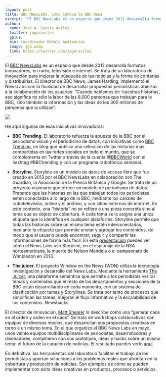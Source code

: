 ```yaml
---
layout: post
title: BBC NewsLabs. Cómo innova la BBC News
excerpt: "El BBC NewsLabs es un espacio que desde 2012 desarrolla formatos innovadores, en radio, televisión e internet. Se trata de un laboratorio de para mejorar la búsqueda de las noticias y la forma de contarlas y distribuirlas."
author:
  name: Jose A. García Avilés
  twitter: jagaraviles
  gplus:  
  bio: Coordinador Módulo Audiencias
  image: jga.webp
  link: https://twitter.com/jagaraviles
---
```

El [BBC NewsLabs](http://www.bbc.co.uk/partnersandsuppliers/connectedstudio/newslabs/home.html) es un espacio que desde 2012 desarrolla formatos innovadores, en radio, televisión e internet. Se trata de un laboratorio de [innovación](http://mip.umh.es/blog/2014/05/22/radiografia-innovacion) para mejorar la búsqueda de las noticias y la forma de contarlas y distribuirlas. El director de BBC News, James Harding, implementó el NewsLabs con la finalidad de desarrollar propuestas periodísticas abiertas a la colaboración de los usuarios: “Cuando hablamos de ‘nuestras historias’, eso significa no sólo la labor de las 8.000 personas que trabajan para la BBC, sino también la información y las ideas de los 300 millones de personas que la utilizan”. 

![](http://ichef.bbci.co.uk/corporate/images/width/live/p0/1c/j2/p01cj2v5.jpg/608)

He aquí algunas de esas iniciativas innovadoras:

- **BBC Trending**. El laboratorio refuerza la apuesta de la BBC por el periodismo visual y el periodismo de datos, con iniciativas como [BBC Trending](http://www.bbc.com/news/blogs/trending/), un blog que publica una selección de las historias más compartidas en las redes sociales en todo el mundo, que se complementa en Twitter a través de la cuenta [@BBCWorld](http://twitter.com/BBCWorld) con el hashtag #BBCtrending y con un programa radiofónico semanal.

- **Storyline**. Storyline es un modelo de datos de acceso libre que fue creado en 2013 por el BBC NewsLabs  en colaboración con The Guardian, la Asociación de la Prensa Británica y Google. Se trata de un proyecto visionario que ofrece un modelo de periodismo de datos. Pretende que las historias en las que trabajan todos los periodistas estén conectadas a lo largo de la BBC, mediante los canales de radiotelevisión, online y el archivo, y con sitios externos de internet. En este contexto, una “historia” no se refiere a una pieza concreta sino al tema que es objeto de cobertura. A cada tema se le asigna una única etiqueta que lo identifica en cualquier plataforma. Storyline permite que todas las historias sobre un mismo tema estén interconectadas, mediante la etiqueta que permite anotar y agregar los contenidos, de modo que el usuario puede encontrar, seguir y compartir las informaciones de forma más fácil. En esta [presentación](http://www.slideshare.net/BBCnewslabs/news-labs-newsarchivedatamodel01#btnPrevious ) puedes ver cómo el News Labs usó Storyline, en el espionaje de la NSA norteamericana, la muerte de Nelson Mandela o el campeonato de Wimbledon en 2013. 

- **The juicer**. El proyecto Window on the News (WON) utiliza la tecnología investigación y desarrollo del News Labs. Mediante la herramienta [The Juicer](http://www.bbc.co.uk/partnersandsuppliers/connectedstudio/newslabs/projects/juicer.html), una plataforma semántica que permite a los periodistas ver los temas y contenidos que el resto de los departamentos y secciones de la BBC están desarrollando en cada momento, con un sistema de clasificación por temas y Storylines. Se trata por tanto de procesos que simplifican las tareas, mejoran el flujo informativo y la escalabilidad de los contenidos.
Newshacks

El director de Innovación, [Matt Shearer](http://twitter.com/completedespair) lo describe como una “generar caos en el orden y orden en el caos”. Se trata de workshops colaborativos con equipos de diversos medios, que desarrollan sus propuestas creativas en torno a un mismo tema. En el que organizó el BBC News Labs en mayo, unos veinte equipos multidisciplinares de periodistas, desarrolladores y diseñadores, compitieron con sus prototipos, ideas y hacks sobre un mismo tema: el futuro de la curación de noticias. El resultado puedes verlo [aquí](http://www.bbc.co.uk/blogs/internet/posts/newsHACK-II-the-results-are-in).

En definitiva, las herramientas del laboratorio facilitan el trabajo de los periodistas y aportan soluciones a los problemas reales que afrontan en la cobertura y producción de noticias. Son ejemplos de cómo se pueden implementar con éxito ideas creativas en productos, procesos o servicios.

